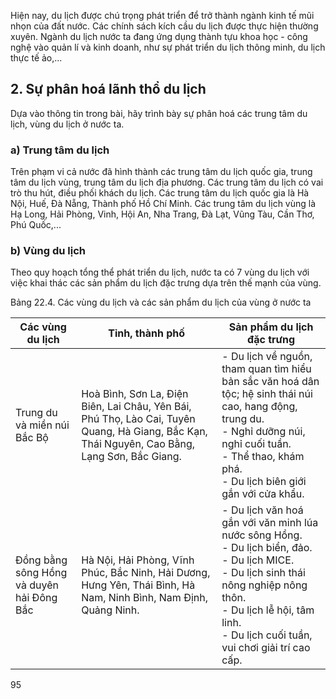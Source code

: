 Hiện nay, du lịch được chú trọng phát triển để trở thành ngành kinh tế mũi nhọn của đất nước. Các chính sách kích cầu du lịch được thực hiện thường xuyên. Ngành du lịch nước ta đang ứng dụng thành tựu khoa học - công nghệ vào quản lí và kinh doanh, như sự phát triển du lịch thông minh, du lịch thực tế ảo,...

## 2. Sự phân hoá lãnh thổ du lịch

Dựa vào thông tin trong bài, hãy trình bày sự phân hoá các trung tâm du lịch, vùng du lịch ở nước ta.

### a) Trung tâm du lịch

Trên phạm vi cả nước đã hình thành các trung tâm du lịch quốc gia, trung tâm du lịch vùng, trung tâm du lịch địa phương. Các trung tâm du lịch có vai trò thu hút, điều phối khách du lịch. Các trung tâm du lịch quốc gia là Hà Nội, Huế, Đà Nẵng, Thành phố Hồ Chí Minh. Các trung tâm du lịch vùng là Hạ Long, Hải Phòng, Vinh, Hội An, Nha Trang, Đà Lạt, Vũng Tàu, Cần Thơ, Phú Quốc,...

### b) Vùng du lịch

Theo quy hoạch tổng thể phát triển du lịch, nước ta có 7 vùng du lịch với việc khai thác các sản phẩm du lịch đặc trưng dựa trên thế mạnh của vùng.

Bảng 22.4. Các vùng du lịch và các sản phẩm du lịch của vùng ở nước ta

| Các vùng du lịch | Tỉnh, thành phố | Sản phẩm du lịch đặc trưng |
|-------------------|------------------|----------------------------|
| Trung du và miền núi Bắc Bộ | Hoà Bình, Sơn La, Điện Biên, Lai Châu, Yên Bái, Phú Thọ, Lào Cai, Tuyên Quang, Hà Giang, Bắc Kạn, Thái Nguyên, Cao Bằng, Lạng Sơn, Bắc Giang. | - Du lịch về nguồn, tham quan tìm hiểu bản sắc văn hoá dân tộc; hệ sinh thái núi cao, hang động, trung du.<br>- Nghỉ dưỡng núi, nghỉ cuối tuần.<br>- Thể thao, khám phá.<br>- Du lịch biên giới gắn với cửa khẩu. |
| Đồng bằng sông Hồng và duyên hải Đông Bắc | Hà Nội, Hải Phòng, Vĩnh Phúc, Bắc Ninh, Hải Dương, Hưng Yên, Thái Bình, Hà Nam, Ninh Bình, Nam Định, Quảng Ninh. | - Du lịch văn hoá gắn với văn minh lúa nước sông Hồng.<br>- Du lịch biển, đảo.<br>- Du lịch MICE.<br>- Du lịch sinh thái nông nghiệp nông thôn.<br>- Du lịch lễ hội, tâm linh.<br>- Du lịch cuối tuần, vui chơi giải trí cao cấp. |

95